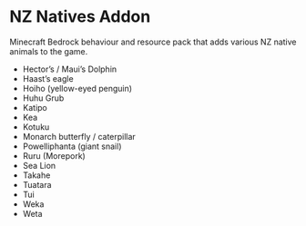 # NZ Natives Addon
 Minecraft Bedrock behaviour and resource pack that adds various NZ native animals to the game.

- Hector’s / Maui’s Dolphin
- Haast’s eagle
- Hoiho (yellow-eyed penguin)
- Huhu Grub
- Katipo
- Kea
- Kotuku
- Monarch butterfly / caterpillar
- Powelliphanta (giant snail)
- Ruru (Morepork)
- Sea Lion
- Takahe
- Tuatara
- Tui
- Weka
- Weta
